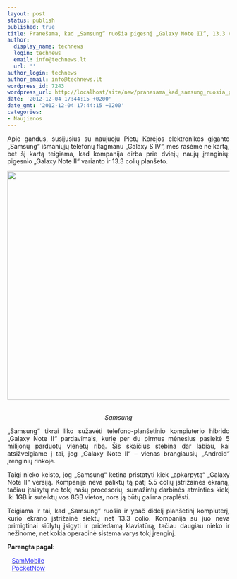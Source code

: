 ```yaml
---
layout: post
status: publish
published: true
title: Pranešama, kad „Samsung“ ruošia pigesnį „Galaxy Note II“, 13.3 colių planšetą
author:
  display_name: technews
  login: technews
  email: info@technews.lt
  url: ''
author_login: technews
author_email: info@technews.lt
wordpress_id: 7243
wordpress_url: http://localhost/site/new/pranesama_kad_samsung_ruosia_pigesni_galaxy_note_ii_133_coliu_planseta/
date: '2012-12-04 17:44:15 +0200'
date_gmt: '2012-12-04 17:44:15 +0200'
categories:
- Naujienos
---
```

<p style="text-align:justify">Apie gandus, susijusius su naujuoju Pietų Korėjos elektronikos giganto „Samsung“ išmaniųjų telefonų flagmanu „Galaxy S IV“, mes rašėme ne kartą, bet šį kartą teigiama, kad kompanija dirba prie dviejų naujų įrenginių: pigesnio „Galaxy Note II“ varianto ir 13.3 colių planšeto.</p>
<p style="text-align:center"> <a target="blank" href="http://www.technologijos.lt/upload/image/n/technologijos/gsm/S-29859/samsung-galaxy-note-2-xl.jpg"><img alt="" src="http://www.technologijos.lt/upload/image/n/technologijos/gsm/S-29859/1-samsung-galaxy-note-2-xl.jpg" style="width: 520px;" /></a></p>
<div style="text-align:center"> <strong></strong><br/><em>Samsung</em></div>
<div style="text-align:justify"><!--[if gte mso 9]><![endif]--><!--[if gte mso 9]><xml></p>
<p>  Normal<br />
  0</p>
<p>  false<br />
  false<br />
  false</p>
<p>  EN-US<br />
  X-NONE<br />
  X-NONE</p>
<p></xml><![endif]--><!--[if gte mso 9]><![endif]--><!--[if gte mso 10]></p>
<style>
 /* Style Definitions */<br />
 table.MsoNormalTable<br />
	{mso-style-name:"Table Normal";<br />
	mso-style-parent:"";<br />
	line-height:115%;<br />
	font-size:11.0pt;"Calibri","sans-serif";<br />
	mso-fareast-"Times New Roman";<br />
	mso-bidi-"Times New Roman";}<br />
</style>
<p><![endif]--></p>
<p><span>&bdquo;Samsung&ldquo; tikrai liko sužavėti telefono-planšetinio kompiuterio hibrido &bdquo;Galaxy Note II&ldquo; pardavimais, kurie per du pirmus mėnesius pasiekė 5 milijonų parduotų vienetų ribą. Šis skaičius stebina dar labiau, kai atsižvelgiame į tai, jog &bdquo;Galaxy Note II&ldquo; &ndash; vienas brangiausių &bdquo;Android&ldquo; įrenginių rinkoje.</span></p>
<p><span>Taigi nieko keisto, jog &bdquo;Samsung&ldquo; ketina pristatyti kiek &bdquo;apkarpytą&ldquo; &bdquo;Galaxy Note II&ldquo; versiją. Kompanija neva paliktų tą patį 5.5 colių įstrižainės ekraną, tačiau įtaisytų ne tokį našų procesorių, sumažintų darbinės atminties kiekį iki 1GB ir suteiktų vos 8GB vietos, nors ją būtų galima praplėsti.<br /></span></p>
<p><span>Teigiama ir tai, kad &bdquo;Samsung&ldquo; ruošia ir ypač didelį planšetinį kompiuterį, kurio ekrano įstrižainė siektų net 13.3 colio. Kompanija su juo neva primigtinai siūlytų įsigyti ir pridedamą klaviatūrą, tačiau daugiau nieko ir nežinome, net kokia operacinė sistema varys tokį įrenginį.<br /></span></p>
</div>
<p><strong>Parengta pagal:</strong></p>
<p style="margin:0px 0px 0px 10px"><a target="blank" href="http://www.sammobile.com/2012/12/03/fresh-rumors-from-korea-confirms-new-devices/"><span style="color:#2E2EFE">SamMobile</span></a></p>
<p style="margin:0px 0px 0px 10px"><a target="blank" href="„Samsung“ tikrai liko sužavėti telefono-planšetinio kompiuterio hibrido „Galaxy Note II“ pardavimais, kurie per du pirmus mėnesius buvo 5 milijonai vienetų. Šis skaičius stebina dar labiau, kai atsižvelgiame į tai, jog „Galaxy Note II“ – vienas brangiausi"><span style="color:#2E2EFE">PocketNow</span></a></p>
